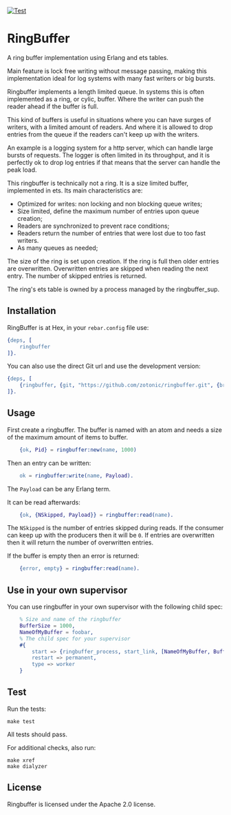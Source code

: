 [![Test](https://github.com/zotonic/ringbuffer/workflows/Test/badge.svg)](https://github.com/zotonic/ringbuffer/actions?query=workflow%3ATest)

RingBuffer
==========

A ring buffer implementation using Erlang and ets tables.

Main feature is lock free writing without message passing, making
this implementation ideal for log systems with many fast writers or
big bursts.

Ringbuffer implements a length limited queue. In systems this is
often implemented as a ring, or cylic, buffer. Where the writer can
push the reader ahead if the buffer is full.

This kind of buffers is useful in situations where you can have
surges of writers, with a limited amount of readers. And where it
is allowed to drop entries from the queue if the readers can't keep
up with the writers.

An example is a logging system for a http server, which can handle large
bursts of requests. The logger is often limited in its throughput, and it
is perfectly ok to drop log entries if that means that the server can
handle the peak load.

This ringbuffer is technically not a ring. It is a size limited buffer,
implemented in ets. Its main characteristics are:

 * Optimized for writes: non locking and non blocking queue writes;
 * Size limited, define the maximum number of entries upon queue creation;
 * Readers are synchronized to prevent race conditions;
 * Readers return the number of entries that were lost due to too fast writers.
 * As many queues as needed;

The size of the ring is set upon creation. If the ring is full
then older entries are overwritten. Overwritten entries are skipped
when reading the next entry. The number of skipped entries is
returned.

The ring's ets table is owned by a process managed by the ringbuffer_sup.

## Installation

RingBuffer is at Hex, in your `rebar.config` file use:

```erlang
{deps, [
    ringbuffer
]}.
```

You can also use the direct Git url and use the development version:

```erlang
{deps, [
    {ringbuffer, {git, "https://github.com/zotonic/ringbuffer.git", {branch, "main"}}}
]}.
```

## Usage

First create a ringbuffer. The buffer is named with an atom
and needs a size of the maximum amount of items to buffer.

```erlang
    {ok, Pid} = ringbuffer:new(name, 1000)
```

Then an entry can be written:

```erlang
    ok = ringbuffer:write(name, Payload).
```

The `Payload` can be any Erlang term.


It can be read afterwards:

```erlang
    {ok, {NSkipped, Payload}} = ringbuffer:read(name).
```

The `NSkipped` is the number of entries skipped during reads. If the consumer
can keep up with the producers then it will be `0`. If entries are overwritten
then it will return the number of overwritten entries.

If the buffer is empty then an error is returned:

```erlang
    {error, empty} = ringbuffer:read(name).
```

## Use in your own supervisor

You can use ringbuffer in your own supervisor with the following child spec:

```erlang
    % Size and name of the ringbuffer
    BufferSize = 1000,
    NameOfMyBuffer = foobar,
    % The child spec for your supervisor
    #{
        start => {ringbuffer_process, start_link, [NameOfMyBuffer, BufferSize]},
        restart => permanent,
        type => worker
    }
```


## Test

Run the tests:

```
make test
```

All tests should pass.

For additional checks, also run:

```
make xref
make dialyzer
```

## License

Ringbuffer is licensed under the Apache 2.0 license.
